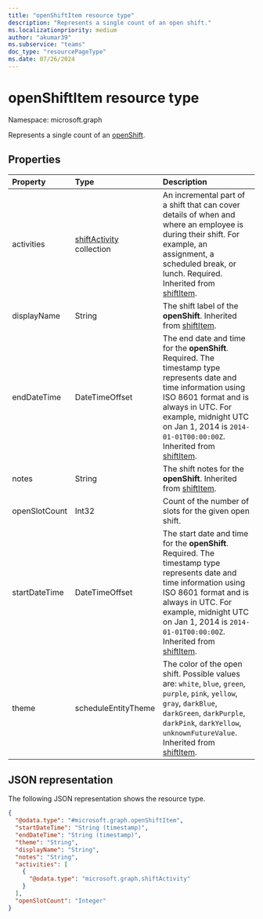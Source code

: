 ```yaml
---
title: "openShiftItem resource type"
description: "Represents a single count of an open shift."
ms.localizationpriority: medium
author: "akumar39"
ms.subservice: "teams"
doc_type: "resourcePageType"
ms.date: 07/26/2024
---
```


# openShiftItem resource type

Namespace: microsoft.graph

Represents a single count of an [openShift](../resources/openshift.md).

## Properties

| Property     | Type        | Description |
|:-------------|:------------|:------------|
| activities 	| [shiftActivity](shiftactivity.md) collection   | An incremental part of a shift that can cover details of when and where an employee is during their shift. For example, an assignment, a scheduled break, or lunch. Required. Inherited from [shiftItem](../resources/shiftitem.md). |
| displayName               | String                  | The shift label of the **openShift**. Inherited from [shiftItem](../resources/shiftitem.md). |
| endDateTime               | DateTimeOffset                 | The end date and time for the **openShift**. Required. The timestamp type represents date and time information using ISO 8601 format and is always in UTC. For example, midnight UTC on Jan 1, 2014 is `2014-01-01T00:00:00Z`. Inherited from [shiftItem](../resources/shiftitem.md). |
| notes               | String                  | The shift notes for the **openShift**. Inherited from [shiftItem](../resources/shiftitem.md). |
|openSlotCount|Int32| Count of the number of slots for the given open shift.|
| startDateTime               | DateTimeOffset                  | The start date and time for the **openShift**. Required. The timestamp type represents date and time information using ISO 8601 format and is always in UTC. For example, midnight UTC on Jan 1, 2014 is `2014-01-01T00:00:00Z`. Inherited from [shiftItem](../resources/shiftitem.md). |
| theme | scheduleEntityTheme   |  The color of the open shift. Possible values are: `white`, `blue`, `green`, `purple`, `pink`, `yellow`, `gray`, `darkBlue`, `darkGreen`, `darkPurple`, `darkPink`, `darkYellow`, `unknownFutureValue`. Inherited from [shiftItem](../resources/shiftitem.md). |

## JSON representation

The following JSON representation shows the resource type.

<!-- {
  "blockType": "resource",
  "optionalProperties": [

  ],
  "@odata.type": "microsoft.graph.openShiftItem",
  "baseType": "microsoft.graph.shiftItem"
}-->

```json
{
  "@odata.type": "#microsoft.graph.openShiftItem",
  "startDateTime": "String (timestamp)",
  "endDateTime": "String (timestamp)",
  "theme": "String",
  "displayName": "String",
  "notes": "String",
  "activities": [
    {
      "@odata.type": "microsoft.graph.shiftActivity"
    }
  ],
  "openSlotCount": "Integer"
}
```

<!-- uuid: 16cd6b66-4b1a-43a1-adaf-3a886856ed98
2019-02-04 14:57:30 UTC -->
<!-- {
  "type": "#page.annotation",
  "description": "openShiftItem resource",
  "keywords": "",
  "section": "documentation",
  "tocPath": ""
}-->

